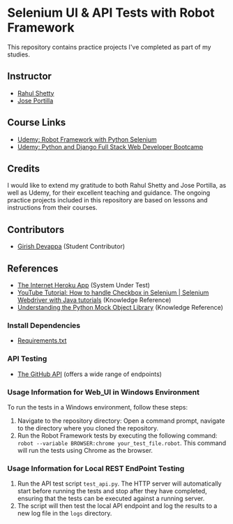 # Selenium UI & API Tests with Robot Framework

This repository contains practice projects I've completed as part of my studies.

## Instructor
- [Rahul Shetty](https://www.udemy.com/user/rahul445/)
- [Jose Portilla](https://www.udemy.com/course/python-and-django-full-stack-web-developer-bootcamp/?couponCode=ST12MT030524#instructor-1)

## Course Links
- [Udemy: Robot Framework with Python Selenium](https://www.udemy.com/course/robot-framework-with-python-selenium/?couponCode=ST15MT31224)
- [Udemy: Python and Django Full Stack Web Developer Bootcamp](https://www.udemy.com/course/python-and-django-full-stack-web-developer-bootcamp/?couponCode=ST12MT030524#instructor-1)

## Credits

I would like to extend my gratitude to both Rahul Shetty and Jose Portilla, as well as Udemy, for their excellent teaching and guidance. The ongoing practice projects included in this repository are based on lessons and instructions from their courses.

## Contributors
- [Girish Devappa](https://www.linkedin.com/in/girish-devappa-5539b4190/) (Student Contributor)
  
## References
- [The Internet Heroku App](https://the-internet.herokuapp.com/) (System Under Test)
- [YouTube Tutorial: How to handle Checkbox in Selenium | Selenium Webdriver with Java tutorials](https://youtu.be/7BtHDhaN65o?si=HxI3ChnrJBNnXc1X) (Knowledge Reference)
- [Understanding the Python Mock Object Library](https://realpython.com/python-mock-library/) (Knowledge Reference)

### Install Dependencies
- [Requirements.txt](https://github.com/giri81/Udemy-Selenium-UI-API-Tests-Robot-Framework/blob/main/requirements.txt)

### API Testing
- [The GitHub API](https://docs.github.com/en/rest?apiVersion=2022-11-28) (offers a wide range of endpoints)


### Usage Information for Web_UI in Windows Environment 
To run the tests in a Windows environment, follow these steps:
1. Navigate to the repository directory: Open a command prompt, navigate to the directory where you cloned the repository.
2. Run the Robot Framework tests by executing the following command: `robot --variable BROWSER:chrome your_test_file.robot`. This command will run the tests using Chrome as the browser.

### Usage Information for Local REST EndPoint Testing
1. Run the API test script `test_api.py`. The HTTP server will automatically start before running the tests and stop after they have completed, ensuring that the tests can be executed against a running server.
2. The script will then test the local API endpoint and log the results to a new log file in the `logs` directory.
